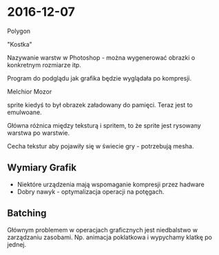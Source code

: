 # 2016-12-07

Polygon

"Kostka"

Nazywanie warstw w Photoshop - można wygenerować obrazki o konkretnym rozmiarze itp.

Program do podglądu jak grafika będzie wyglądała po kompresji.

Melchior Mozor

sprite kiedyś to był obrazek załadowany do pamięci. Teraz jest to emulwoane.

Główna różnica między teksturą i spritem, to że sprite jest rysowany warstwa po warstwie.

Cecha tekstur aby pojawiły się w świecie gry - potrzebują mesha.

## Wymiary Grafik

- Niektóre urządzenia mają wspomaganie kompresji przez hadware
- Dobry nawyk - optymalizacja operacji na potęgach.

## Batching

Głównym problemem w operacjach graficznych jest niedbalstwo w zarządzaniu zasobami. Np. animacja poklatkowa i wypychamy klatkę po jednej.
